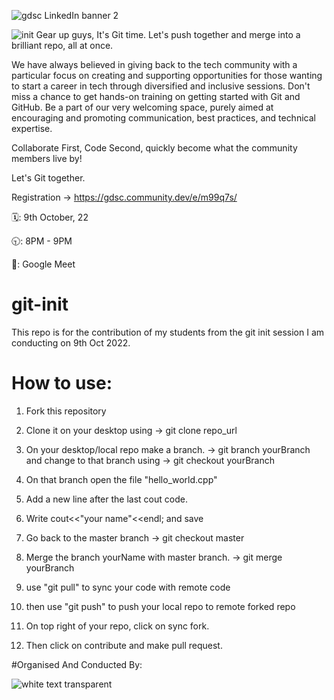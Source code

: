 ![gdsc LinkedIn banner 2](https://user-images.githubusercontent.com/81616266/194755733-5c0dad39-395f-4442-a900-33588e6cf4c6.png)

![init](https://user-images.githubusercontent.com/81616266/194754913-d17d6e8a-e511-4b47-b82a-95e2f6ae8cec.jpg)
Gear up guys, It's Git time. Let's push together and merge into a brilliant repo, all at once.

We have always believed in giving back to the tech community with a particular focus on creating and supporting opportunities for those wanting to start a career in tech through diversified and inclusive sessions. Don't miss a chance to get hands-on training on getting started with Git and GitHub.
Be a part of our very welcoming space, purely aimed at encouraging and promoting communication, best practices, and technical expertise.

Collaborate First, Code Second,  quickly become what the community members live by! 

Let's Git together.

Registration -> https://gdsc.community.dev/e/m99q7s/

🗓️: 9th October, 22

🕤: 8PM - 9PM

📍: Google Meet

# git-init
This repo is for the contribution of my students from the git init session I am conducting on 9th Oct 2022.





# How to use:

1. Fork this repository

2. Clone it on your desktop using  -> git clone repo_url

3. On your desktop/local repo make a branch. -> git branch yourBranch and change to that branch using -> git checkout yourBranch

4. On that branch open the file "hello_world.cpp" 

5. Add a new line after the last cout code.

6. Write cout<<"your name"<<endl; and save

7. Go back to the master branch -> git checkout master

8. Merge the branch yourName with master branch. -> git merge yourBranch

9. use "git pull" to sync your code with remote code

10. then use "git push" to push your local repo to remote forked repo

11. On top right of your repo, click on sync fork.

12. Then click on contribute and make pull request.

#Organised And Conducted By:

![white text transparent](https://user-images.githubusercontent.com/81616266/194755767-c37a4ef1-addd-44ea-b29a-9f5941a2418d.png)


